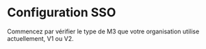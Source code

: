 # Configuration SSO

Commencez par vérifier le type de M3 que votre organisation utilise actuellement, V1 ou V2.
